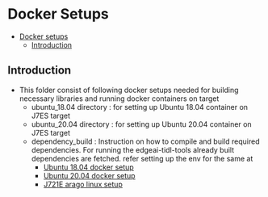 # Docker Setups
- [Docker setups](#docker-setups)
  - [Introduction](#introduction)


## Introduction

   - This folder consist of following docker setups needed for building necessary libraries and running docker containers on target  
      - ubuntu_18.04 directory : for setting up Ubuntu 18.04 container on J7ES target
      - ubuntu_20.04 directory : for setting up Ubuntu 20.04 container on J7ES target
      - dependency_build : Instruction on how to compile and build required dependencies. For running the edgeai-tidl-tools already built dependencies are fetched. refer setting up the env for the same at
        - [Ubuntu 18.04 docker setup](ubuntu_18.04/README.md) 
        - [Ubuntu 20.04 docker setup](ubuntu_20.04/README.md) 
        - [J721E arago linux setup](J721E/README.md) 


